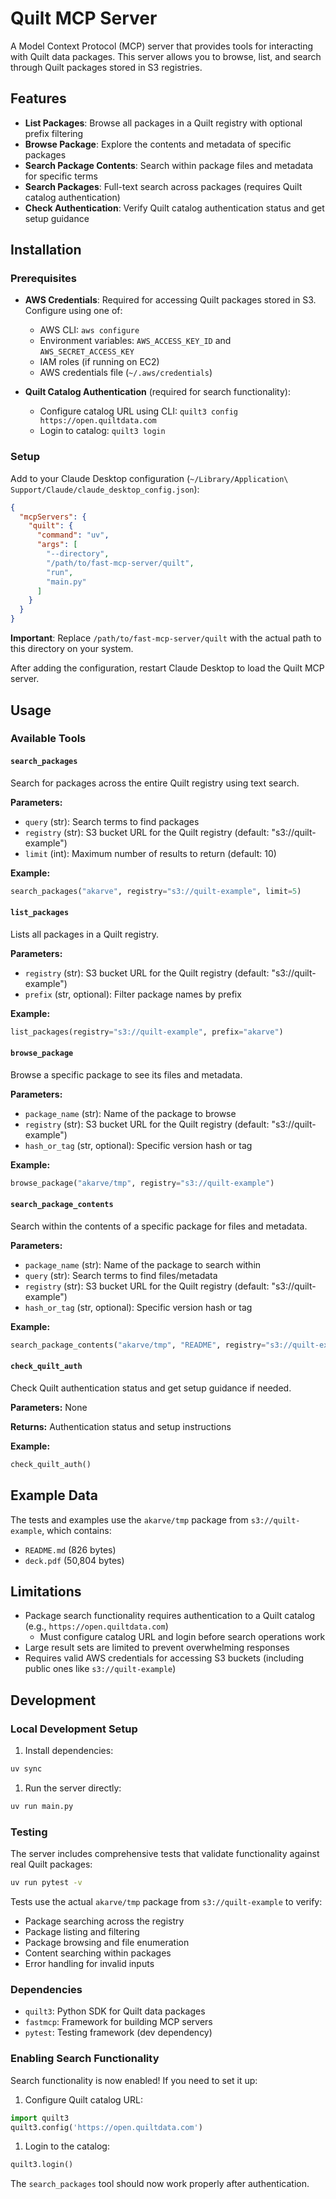 # Quilt MCP Server

A Model Context Protocol (MCP) server that provides tools for interacting with Quilt data packages. This server allows you to browse, list, and search through Quilt packages stored in S3 registries.

## Features

- **List Packages**: Browse all packages in a Quilt registry with optional prefix filtering
- **Browse Package**: Explore the contents and metadata of specific packages
- **Search Package Contents**: Search within package files and metadata for specific terms
- **Search Packages**: Full-text search across packages (requires Quilt catalog authentication)
- **Check Authentication**: Verify Quilt catalog authentication status and get setup guidance

## Installation

### Prerequisites

- **AWS Credentials**: Required for accessing Quilt packages stored in S3. Configure using one of:
  - AWS CLI: `aws configure`
  - Environment variables: `AWS_ACCESS_KEY_ID` and `AWS_SECRET_ACCESS_KEY`
  - IAM roles (if running on EC2)
  - AWS credentials file (`~/.aws/credentials`)

- **Quilt Catalog Authentication** (required for search functionality):
  - Configure catalog URL using CLI: `quilt3 config https://open.quiltdata.com`
  - Login to catalog: `quilt3 login`

### Setup

Add to your Claude Desktop configuration (`~/Library/Application\ Support/Claude/claude_desktop_config.json`):

```json
{
  "mcpServers": {
    "quilt": {
      "command": "uv",
      "args": [
        "--directory",
        "/path/to/fast-mcp-server/quilt",
        "run",
        "main.py"
      ]
    }
  }
}
```

**Important**: Replace `/path/to/fast-mcp-server/quilt` with the actual path to this directory on your system.

After adding the configuration, restart Claude Desktop to load the Quilt MCP server.

## Usage

### Available Tools

#### `search_packages`

Search for packages across the entire Quilt registry using text search.

**Parameters:**

- `query` (str): Search terms to find packages
- `registry` (str): S3 bucket URL for the Quilt registry (default: "s3://quilt-example")
- `limit` (int): Maximum number of results to return (default: 10)

**Example:**

```python
search_packages("akarve", registry="s3://quilt-example", limit=5)
```

#### `list_packages`

Lists all packages in a Quilt registry.

**Parameters:**

- `registry` (str): S3 bucket URL for the Quilt registry (default: "s3://quilt-example")
- `prefix` (str, optional): Filter package names by prefix

**Example:**

```python
list_packages(registry="s3://quilt-example", prefix="akarve")
```

#### `browse_package`

Browse a specific package to see its files and metadata.

**Parameters:**

- `package_name` (str): Name of the package to browse
- `registry` (str): S3 bucket URL for the Quilt registry (default: "s3://quilt-example")
- `hash_or_tag` (str, optional): Specific version hash or tag

**Example:**

```python
browse_package("akarve/tmp", registry="s3://quilt-example")
```

#### `search_package_contents`

Search within the contents of a specific package for files and metadata.

**Parameters:**

- `package_name` (str): Name of the package to search within
- `query` (str): Search terms to find files/metadata
- `registry` (str): S3 bucket URL for the Quilt registry (default: "s3://quilt-example")
- `hash_or_tag` (str, optional): Specific version hash or tag

**Example:**

```python
search_package_contents("akarve/tmp", "README", registry="s3://quilt-example")
```

#### `check_quilt_auth`

Check Quilt authentication status and get setup guidance if needed.

**Parameters:** None

**Returns:** Authentication status and setup instructions

**Example:**

```python
check_quilt_auth()
```

## Example Data

The tests and examples use the `akarve/tmp` package from `s3://quilt-example`, which contains:

- `README.md` (826 bytes)
- `deck.pdf` (50,804 bytes)

## Limitations

- Package search functionality requires authentication to a Quilt catalog (e.g., `https://open.quiltdata.com`)
  - Must configure catalog URL and login before search operations work
- Large result sets are limited to prevent overwhelming responses
- Requires valid AWS credentials for accessing S3 buckets (including public ones like `s3://quilt-example`)

## Development

### Local Development Setup

1. Install dependencies:

```bash
uv sync
```

1. Run the server directly:

```bash
uv run main.py
```

### Testing

The server includes comprehensive tests that validate functionality against real Quilt packages:

```bash
uv run pytest -v
```

Tests use the actual `akarve/tmp` package from `s3://quilt-example` to verify:

- Package searching across the registry
- Package listing and filtering
- Package browsing and file enumeration
- Content searching within packages
- Error handling for invalid inputs

### Dependencies

- `quilt3`: Python SDK for Quilt data packages
- `fastmcp`: Framework for building MCP servers
- `pytest`: Testing framework (dev dependency)

### Enabling Search Functionality

Search functionality is now enabled! If you need to set it up:

1. Configure Quilt catalog URL:

```python
import quilt3
quilt3.config('https://open.quiltdata.com')
```

1. Login to the catalog:

```python
quilt3.login()
```

The `search_packages` tool should now work properly after authentication.
